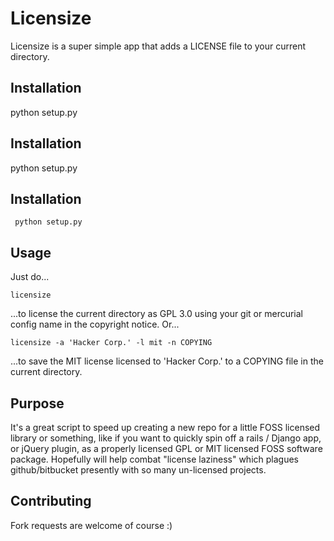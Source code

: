 Licensize
=====

Licensize is a super simple app that adds a LICENSE file to your current
directory.

Installation
-------

python setup.py

Installation
-------

python setup.py

Installation
-------


     python setup.py


Usage
-------

Just do...

    licensize

...to license the current directory as GPL 3.0 using your git or mercurial
config name in the copyright notice. Or...

    licensize -a 'Hacker Corp.' -l mit -n COPYING

...to save the MIT license licensed to 'Hacker Corp.' to a COPYING file in the
current directory.


Purpose
---------

It's a great script to speed up creating a new repo for a little FOSS licensed
library or something, like if you want to quickly spin off a rails / Django
app, or jQuery plugin, as a properly licensed GPL or MIT licensed FOSS software
package.  Hopefully will help combat "license laziness" which plagues
github/bitbucket presently with so many un-licensed projects.

Contributing
---------

Fork requests are welcome of course :)

